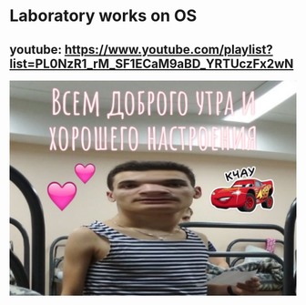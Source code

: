 # Laboratory works on OS

## youtube: https://www.youtube.com/playlist?list=PL0NzR1_rM_SF1ECaM9aBD_YRTUczFx2wN

![readme](laboratory/lab03/report03/image03/readme.jpg)
